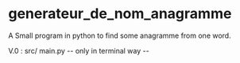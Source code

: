 # generateur_de_nom_anagramme
A Small program in python to find some anagramme from one word.

V.0 : src/ main.py -- only in terminal way --
